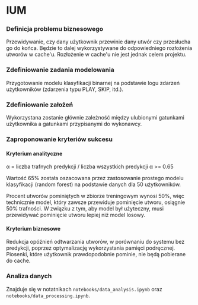 # IUM

### Definicja problemu biznesowego

Przewidywanie, czy dany użytkownik przewinie dany utwór czy przesłucha go do końca. Będzie to dalej wykorzystywane do odpowiedniego rozłożenia utworów w cache'u. Rozłożenie w cache'u nie jest jednak celem projektu.

### Zdefiniowanie zadania modelowania

Przygotowanie modelu klasyfikacji binarnej na podstawie logu zdarzeń użytkowników (zdarzenia typu PLAY, SKIP, itd.).

### Zdefiniowanie założeń

Wykorzystana zostanie głównie zależność między ulubionymi gatunkami użytkownika a gatunkami przypisanymi do wykonawcy.

### Zaproponowanie kryteriów sukcesu

#### Kryterium analityczne

α = liczba trafnych predykcji / liczba wszystkich predykcji
α >= 0.65

Wartość 65% została oszacowana przez zastosowanie prostego modelu klasyfikacji (random forest) na podstawie danych dla 50 użytkowników.

Procent utworów pominiętych w zbiorze treningowym wynosi 50%, więc technicznie model, który zawsze przewiduje pominięcie utworu, osiągnie 50% trafności. W związku z tym, aby model był użyteczny, musi przewidywać pominięcie utworu lepiej niż model losowy.

#### Kryterium biznesowe

Redukcja opóźnień odtwarzania utworów, w porównaniu do systemu bez predykcji, poprzez optymalizację wykorzystania pamięci podręcznej. Piosenki, które użytkownik prawdopodobnie pominie, nie będą pobierane do cache.

### Analiza danych

Znajduje się w notatnikach `notebooks/data_analysis.ipynb` oraz `notebooks/data_processing.ipynb`.
